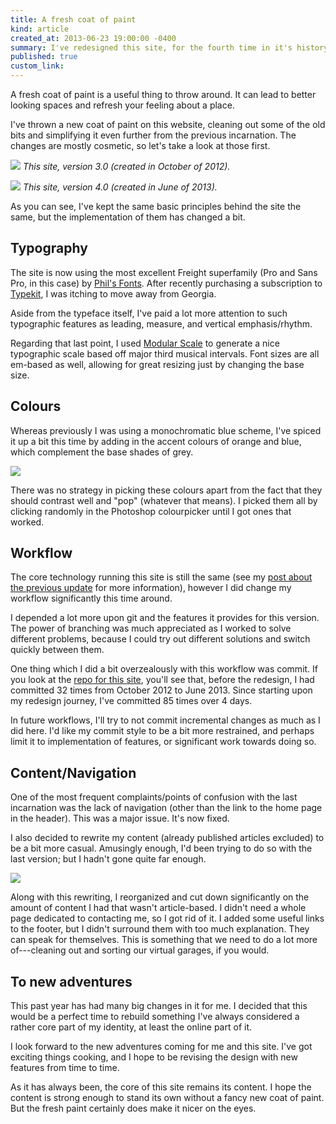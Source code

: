 ```yaml
---
title: A fresh coat of paint
kind: article
created_at: 2013-06-23 19:00:00 -0400
summary: I've redesigned this site, for the fourth time in it's history.
published: true
custom_link: 
---
```


<p class="article-intro">
A fresh coat of paint is a useful thing to throw around. It can lead to better looking spaces and refresh your feeling about a place.
</p>

I've thrown a new coat of paint on this website, cleaning out some of the old bits and simplifying it even further from the previous incarnation. The changes are mostly cosmetic, so let's take a look at those first.

![](/assets/img/ecustom-ca-v3.png)
*This site, version 3.0 (created in October of 2012).*

![](/assets/img/ecustom-ca-v4.png)
*This site, version 4.0 (created in June of 2013).*

As you can see, I've kept the same basic principles behind the site the same, but the implementation of them has changed a bit.

## Typography

The site is now using the most excellent Freight superfamily (Pro and Sans Pro, in this case) by [Phil's Fonts](https://philsfonts.com/index.php/home). After recently purchasing a subscription to [Typekit](https://typekit.com), I was itching to move away from Georgia.

Aside from the typeface itself, I've paid a lot more attention to such typographic features as leading, measure, and vertical emphasis/rhythm.

Regarding that last point, I used [Modular Scale](http://modularscale.com/) to generate a nice typographic scale based off major third musical intervals. Font sizes are all em-based as well, allowing for great resizing just by changing the base size.

## Colours

Whereas previously I was using a monochromatic blue scheme, I've spiced it up a bit this time by adding in the accent colours of orange and blue, which complement the base shades of grey.

![](/assets/img/ecustom-ca-v4-swatches.png)

There was no strategy in picking these colours apart from the fact that they should contrast well and "pop" (whatever that means). I picked them all by clicking randomly in the Photoshop colourpicker until I got ones that worked.

## Workflow

The core technology running this site is still the same (see my [post about the previous update](/articles/the-making-of/) for more information), however I did change my workflow significantly this time around.

I depended a lot more upon git and the features it provides for this version. The power of branching was much appreciated as I worked to solve different problems, because I could try out different solutions and switch quickly between them.

One thing which I did a bit overzealously with this workflow was commit. If you look at the [repo for this site](https://github.com/asdfgh746/ecustom.ca/commits/master), you'll see that, before the redesign, I had committed 32 times from October 2012 to June 2013. Since starting upon my redesign journey, I've committed 85 times over 4 days.

In future workflows, I'll try to not commit incremental changes as much as I did here. I'd like my commit style to be a bit more restrained, and perhaps limit it to implementation of features, or significant work towards doing so.

## Content/Navigation

One of the most frequent complaints/points of confusion with the last incarnation was the lack of navigation (other than the link to the home page in the header). This was a major issue. It's now fixed.

I also decided to rewrite my content (already published articles excluded) to be a bit more casual. Amusingly enough, I'd been trying to do so with the last version; but I hadn't gone quite far enough.

![](/assets/img/ecustom-ca-v4-content.png)

Along with this rewriting, I reorganized and cut down significantly on the amount of content I had that wasn't article-based. I didn't need a whole page dedicated to contacting me, so I got rid of it. I added some useful links to the footer, but I didn't surround them with too much explanation. They can speak for themselves. This is something that we need to do a lot more of---cleaning out and sorting our virtual garages, if you would.

## To new adventures

This past year has had many big changes in it for me. I decided that this would be a perfect time to rebuild something I've always considered a rather core part of my identity, at least the online part of it.

I look forward to the new adventures coming for me and this site. I've got exciting things cooking, and I hope to be revising the design with new features from time to time.

As it has always been, the core of this site remains its content. I hope the content is strong enough to stand its own without a fancy new coat of paint. But the fresh paint certainly does make it nicer on the eyes.